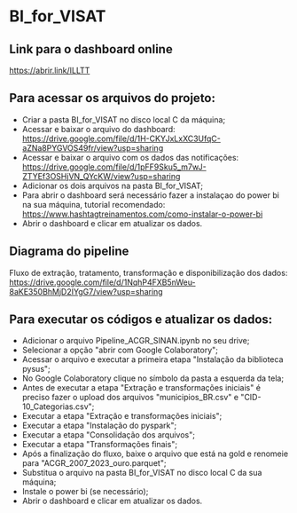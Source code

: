 # BI_for_VISAT

## Link para o dashboard online
https://abrir.link/ILLTT

## Para acessar os arquivos do projeto:
* Criar a pasta BI_for_VISAT no disco local C da máquina;
* Acessar e baixar o arquivo do dashboard: https://drive.google.com/file/d/1H-CKYJxLxXC3UfqC-aZNa8PYGVOS49fr/view?usp=sharing
* Acessar e baixar o arquivo com os dados das notificações: https://drive.google.com/file/d/1pFF9Sku5_m7wJ-ZTYEf3OSHjVN_QYcKW/view?usp=sharing
* Adicionar os dois arquivos na pasta BI_for_VISAT;
* Para abrir o dashboard será necessário fazer a instalaçao do power bi na sua máquina, tutorial recomendado: https://www.hashtagtreinamentos.com/como-instalar-o-power-bi
* Abrir o dashboard e clicar em atualizar os dados.

## Diagrama do pipeline
Fluxo de extração, tratamento, transformação e disponibilização dos dados:
https://drive.google.com/file/d/1NqhP4FXB5nWeu-8aKE350BhMjD2IYgG7/view?usp=sharing

## Para executar os códigos e atualizar os dados:
* Adicionar o arquivo Pipeline_ACGR_SINAN.ipynb no seu drive;
* Selecionar a opção "abrir com Google Colaboratory";
* Acessar o arquivo e executar a primeira etapa "Instalação da biblioteca pysus";
* No Google Colaboratory clique no símbolo da pasta a esquerda da tela;
* Antes de executar a etapa "Extração e transformações iniciais" é preciso fazer o upload dos arquivos "municipios_BR.csv" e "CID-10_Categorias.csv";
* Executar a etapa "Extração e transformações iniciais";
* Executar a etapa "Instalação do pyspark";
* Executar a etapa "Consolidação dos arquivos";
* Executar a etapa "Transformações finais";
* Após a finalização do fluxo, baixe o arquivo que está na gold e renomeie para "ACGR_2007_2023_ouro.parquet";
* Substitua o arquivo na pasta BI_for_VISAT no disco local C da sua máquina;
* Instale o power bi (se necessário);
* Abrir o dashboard e clicar em atualizar os dados.
